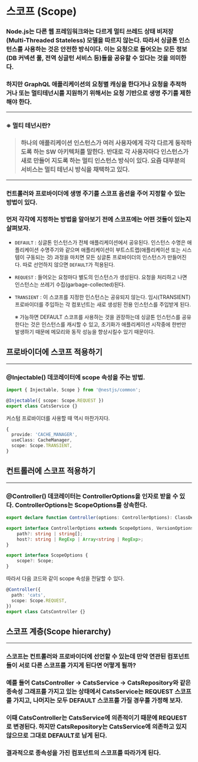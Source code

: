 # 스코프 (Scope)

### Node.js는 다른 웹 프레임워크와는 다르게 멀티 쓰레드 상태 비저장(Multi-Threaded Stateless) 모델을 따르지 않는다. 따라서 싱글톤 인스턴스를 사용하는 것은 안전한 방식이다. 이는 요청으로 들어오는 모든 정보(DB 커넥션 풀, 전역 싱글턴 서비스 등)들을 공유할 수 있다는 것을 의미한다.

### 하지만 GraphQL 애플리케이션의 요청별 캐싱을 한다거나 요청을 추적하거나 또는 멀티테넌시를 지원하기 위해서는 요청 기반으로 생명 주기를 제한해야 한다.  

---

### ※ 멀티 테넌시란?
> ### 하나의 애플리케이션 인스턴스가 여러 사용자에게 각각 다르게 동작하도록 하는 SW 아키텍처를 말한다. 반대로 각 사용자마다 인스턴스가 새로 만들어 지도록 하는 멀티 인스턴스 방식이 있다. 요즘 대부분의 서비스는 멀티 테넌시 방식을 채택하고 있다.

---

### 컨트롤러와 프로바이더에 생명 주기를 스코프 옵션을 주어 지정할 수 있는 방법이 있다.

### 먼저 각각에 지정하는 방법을 알아보기 전에 스코프에는 어떤 것들이 있는지 살펴보자. 

  - `DEFAULT` : 싱글톤 인스턴스가 전체 애플리케이션에서 공유된다. 인스턴스 수명은 애플리케이션 수명주기와 같으며 애플리케이션이 부트스트랩(애플리케이션 또는 시스템이 구동되는 것) 과정을 마치면 모든 싱글톤 프로바이더의 인스턴스가 만들어진다. 따로 선언하지 않으면 `DEFAULT`가 적용된다.

  - `REQUEST` : 들어오는 요청마다 별도의 인스턴스가 생성된다. 요청을 처리하고 나면 인스턴스는 쓰레기 수집(garbage-collected)된다.

  - `TRANSIENT` : 이 스코프를 지정한 인스턴스는 공유되지 않는다. 임시(TRANSIENT) 프로바이더를 주입하는 각 컴포넌트는 새로 생성된 전용 인스턴스를 주입받게 된다.

    ※ 가능하면 DEFAULT 스코프를 사용하는 것을 권장하는데 싱글톤 인스턴스를 공유한다는 것은 인스턴스를 캐시할 수 있고, 초기화가 애플리케이션 시작중에 한번만 발생하기 때문에 메모리와 동작 성능을 향상시킬수 있기 때문이다.

## 프로바이더에 스코프 적용하기

---

### @Injectable() 데코레이터에 scope 속성을 주는 방법.

```typescript
import { Injectable, Scope } from '@nestjs/common';

@Injectable({ scope: Scope.REQUEST })
export class CatsService {}
```

커스텀 프로바이더를 사용할 때 역시 마찬가지다.

```typescript
{
  provide: 'CACHE_MANAGER',
  useClass: CacheManager,
  scope: Scope.TRANSIENT,
}
```

## 컨트롤러에 스코프 적용하기 

---

### @Controller() 데코레이터는 ControllerOptions을 인자로 받을 수 있다. ControllerOptions는 ScopeOptions를 상속한다.

```typescript
export declare function Controller(options: ControllerOptions): ClassDecorator;

export interface ControllerOptions extends ScopeOptions, VersionOptions {
    path?: string | string[];
    host?: string | RegExp | Array<string | RegExp>;
}

export interface ScopeOptions {
    scope?: Scope;
}
```

따라서 다음 코드와 같이 scope 속성을 전달할 수 있다.

```typescript
@Controller({
  path: 'cats',
  scope: Scope.REQUEST,
})
export class CatsController {}
```

## 스코프 계층(Scope hierarchy)

---

### 스코프는 컨트롤러와 프로바이더에 선언할 수 있는데 만약 연관된 컴포넌트들이 서로 다른 스코프를 가지게 된다면 어떻게 될까?

### 예를 들어 CatsController -> CatsService -> CatsRepository와 같은 종속성 그래프를 가지고 있는 상태에서 CatsService는 REQUEST 스코프를 가지고, 나머지는 모두 DEFAULT 스코프를 가질 경우를 가정해 보자.

### 이때 CatsController는 CatsService에 의존적이기 때문에 REQUEST로 변경된다. 하지만 CatsRepository는 CatsService에 의존하고 있지 않으므로 그대로 DEFAULT로 남게 된다. 

### 결과적으로 종속성을 가진 컴포넌트의 스코프를 따라가게 된다.